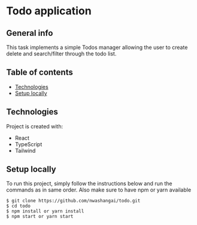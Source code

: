 # Todo application

## General info

This task implements a simple Todos manager allowing the user to create delete and search/filter through the todo list.

## Table of contents

- [Technologies](#technologies)
- [Setup locally](#setup-locally)

## Technologies

Project is created with:

- React
- TypeScript
- Tailwind

## Setup locally

To run this project, simply follow the instructions below and run the commands as in same order. Also make sure to have npm or yarn available

```
$ git clone https://github.com/nwashangai/todo.git
$ cd todo
$ npm install or yarn install
$ npm start or yarn start
```
